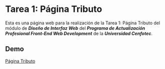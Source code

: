 # Tarea 1: Página Tributo

Esta es una página web para la realización de la Tarea 1: Página Tributo del módulo de ***Diseño de Interfaz Web*** del ***Programa de Actualización Profesional Front-End Web Development*** de la ***Universidad Cenfotec***.

## Demo
[Página Tributo](https://tributo-cenfotec.web.app/)
